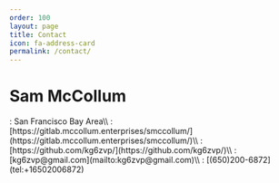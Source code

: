 ```yaml
---
order: 100
layout: page
title: Contact
icon: fa-address-card
permalink: /contact/
---
```


<h1>Sam McCollum</h1>
<i class="fas fa-map-marked-alt" title="Location"></i>: San Francisco Bay Area\\
<i class="fab fa-gitlab" title="GitLab Server"></i>: [https://gitlab.mccollum.enterprises/smccollum/](https://gitlab.mccollum.enterprises/smccollum/)\\
<i class="fab fa-github" title="GitHub Profile"></i>: [https://github.com/kg6zvp/](https://github.com/kg6zvp/)\\
<i class="fas fa-envelope" title="E-mail Address"></i>: [kg6zvp@gmail.com](mailto:kg6zvp@gmail.com)\\
<i class="fas fa-phone" title="Telephone Number"></i>: [(650)200-6872](tel:+16502006872)
